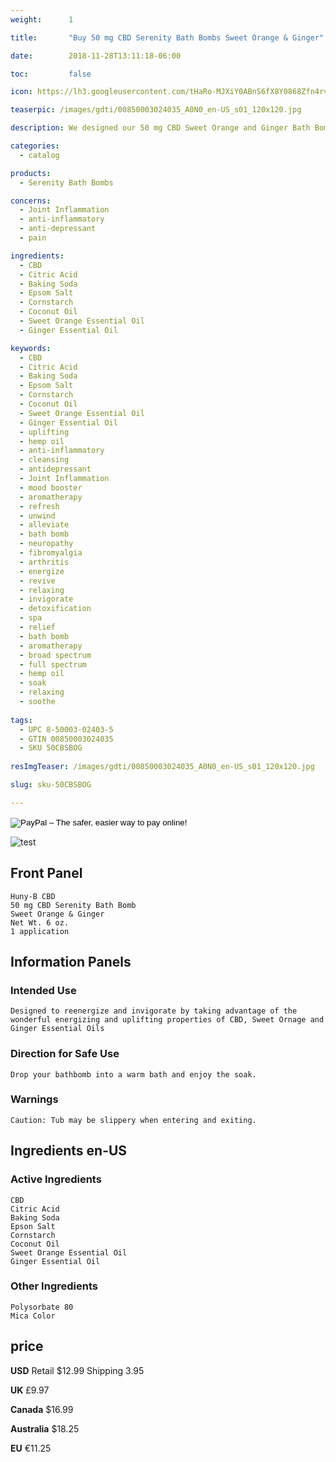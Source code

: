 ```yaml
---
weight:      1

title:       "Buy 50 mg CBD Serenity Bath Bombs Sweet Orange & Ginger"

date:        2018-11-28T13:11:18-06:00

toc:         false

icon: https://lh3.googleusercontent.com/tHaRo-MJXiY0ABnS6fX8Y0868Zfn4rvm0tfPcgixrwQB9ow8Wc0Ey8BOtQYoGzHGaKOQcMYQ8T1W1dTpb6MV6wzfRpkGw5amI7YUV9b5NdNiKNJLsSEE3UchkQcxMG8Ng6UYfEEhcg=w64

teaserpic: /images/gdti/00850003024035_A0N0_en-US_s01_120x120.jpg

description: We designed our 50 mg CBD Sweet Orange and Ginger Bath Bombs to re-energize and invigorate by taking advantage of the wonderful energizing and uplifting properties of CBD, Sweet Orange and Ginger Essential Oils. Educate Yourself. Learn more now about research regarding active ingredients. Buy now for $12.99 USD.

categories: 
  - catalog

products: 
  - Serenity Bath Bombs

concerns:
  - Joint Inflammation
  - anti-inflammatory
  - anti-depressant
  - pain

ingredients:
  - CBD
  - Citric Acid
  - Baking Soda
  - Epsom Salt
  - Cornstarch
  - Coconut Oil
  - Sweet Orange Essential Oil
  - Ginger Essential Oil

keywords: 
  - CBD
  - Citric Acid
  - Baking Soda
  - Epsom Salt
  - Cornstarch
  - Coconut Oil
  - Sweet Orange Essential Oil
  - Ginger Essential Oil
  - uplifting
  - hemp oil
  - anti-inflammatory
  - cleansing
  - antidepressant
  - Joint Inflammation
  - mood booster
  - aromatherapy
  - refresh
  - unwind
  - alleviate
  - bath bomb
  - neuropathy
  - fibromyalgia
  - arthritis
  - energize
  - revive
  - relaxing
  - invigorate
  - detoxification
  - spa
  - relief
  - bath bomb
  - aromatherapy
  - broad spectrum
  - full spectrum
  - hemp oil
  - soak
  - relaxing
  - soothe
  
tags: 
  - UPC 8-50003-02403-5
  - GTIN 00850003024035
  - SKU 50CBSBOG
  
resImgTeaser: /images/gdti/00850003024035_A0N0_en-US_s01_120x120.jpg

slug: sku-50CBSBOG

---
```

<form action="https://www.paypal.com/cgi-bin/webscr" method="post" target="_top">
<input type="hidden" name="cmd" value="_s-xclick">
<input type="hidden" name="hosted_button_id" value="GJGU8QE5PG7BC">
<input type="image" src="https://www.paypalobjects.com/en_US/GB/i/btn/btn_buynowCC_LG.gif" border="0" name="submit" alt="PayPal – The safer, easier way to pay online!">
<img alt="" border="0" src="https://www.paypalobjects.com/en_US/i/scr/pixel.gif" width="1" height="1">
</form>


![test](/images/gdti/00850003024035_A0N0_en-US_s01_240x240.jpg)
## Front Panel
    Huny-B CBD
    50 mg CBD Serenity Bath Bomb 
    Sweet Orange & Ginger
    Net Wt. 6 oz.
    1 application
## Information Panels
### Intended Use
    Designed to reenergize and invigorate by taking advantage of the wonderful energizing and uplifting properties of CBD, Sweet Ornage and Ginger Essential Oils

### Direction for Safe Use
    Drop your bathbomb into a warm bath and enjoy the soak.

### Warnings
    Caution: Tub may be slippery when entering and exiting.

## Ingredients en-US 
### Active Ingredients
    CBD
    Citric Acid
    Baking Soda
    Epson Salt
    Cornstarch
    Coconut Oil
    Sweet Orange Essential Oil
    Ginger Essential Oil

### Other Ingredients
    Polysorbate 80
    Mica Color

## price

**USD**
Retail $12.99
Shipping 3.95

**UK**
£9.97

**Canada**
$16.99

**Australia**
$18.25

**EU**
€11.25